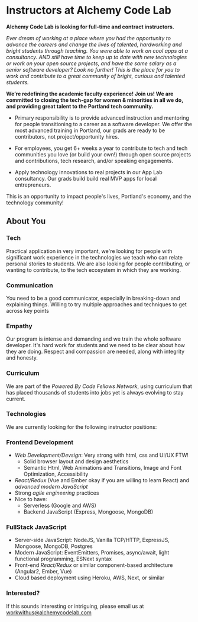 Instructors at Alchemy Code Lab
===

**Alchemy Code Lab is looking for full-time and contract instructors.**

_Ever dream of working at a place where you had the opportunity to advance the careers and change the lives of talented, hardworking and bright students through teaching. You were able to work on cool apps at a consultancy. AND still have time to keep up to date with new technologies or work on your open source projects, and have the same salary as a senior software developer? Look no further! This is the place for you to work and contribute to a great community of bright, curious and talented students._

**We’re redefining the academic faculty experience! Join us!
We are committed to closing the tech-gap for women & minorities in all we do, and providing great talent to the Portland tech community.**

* Primary responsibility is to provide advanced instruction and mentoring for people transitioning to a career as a software developer. We offer the most advanced training in Portland, our grads are ready to be contributors, not project/opportunity hires.

* For employees, you get 6+ weeks a year to contribute to tech and tech communities you love (or build your own!) through open source projects and contributions, tech research, and/or speaking engagements.

* Apply technology innovations to real projects in our App Lab consultancy. Our grads build build real MVP apps for local entrepreneurs.

This is an opportunity to impact people's lives, Portland's economy, and the technology community!

## About You

### Tech

Practical application in very important, we're looking for people with significant work experience in the technologies we teach who can relate personal stories to students. We are also looking for people contributing, or wanting to contribute, to the tech ecosystem in which they are working.

### Communication

You need to be a good communicator, especially in breaking-down and explaining things. Willing to try multiple approaches and techniques to get across key points 

### Empathy

Our program is intense and demanding and we train the whole software developer. It's hard work for students and we need to be clear about how they are doing. Respect and compassion are needed, along with integrity and honesty.

### Curriculum

We are part of the _Powered By Code Fellows Network_, using curriculum that has placed thousands of students into jobs yet is always evolving to stay current.

### Technologies

We are currently looking for the following instructor positions:

### Frontend Development

* _Web Development/Devsign_: Very strong with html, css and UI/UX FTW!
   * Solid browser layout and design aesthetics
   * Semantic Html, Web Animations and Transitions, Image and Font Optimization, Accessibility
* _React/Redux_ (Vue and Ember okay if you are willing to learn React) and _advanced modern JavaScript_
* Strong _agile engineering_ practices
* Nice to have:
    * Serverless (Google and AWS)
    * Backend JavaScript (Express, Mongoose, MongoDB)
    
### FullStack JavaScript

* Server-side JavaScript: NodeJS, Vanilla TCP/HTTP, ExpressJS, Mongoose, MongoDB, Postgres
* Modern JavaScript: EventEmitters, Promises, async/await, light functional programming, ESNext syntax
* Front-end _React/Redux_ or similar component-based architecture (Angular2, Ember, Vue)
* Cloud based deployment using Heroku, AWS, Next, or similar

### Interested?

If this sounds interesting or intriguing, please email us at [workwithus@alchemycodelab.com](mailto:workwithus@alchemycodelab.com)
